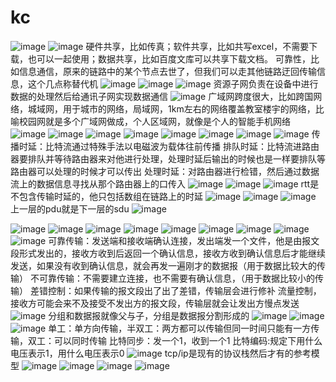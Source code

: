 # kc
![image](https://user-images.githubusercontent.com/96447102/191115681-d7cd118a-039d-4b7c-980d-67af282804d1.png)
![image](https://user-images.githubusercontent.com/96447102/191117421-79c40c99-f264-4bdc-80ff-89b3f2dfbe21.png)
硬件共享，比如传真；软件共享，比如共写excel，不需要下载，也可以一起使用；数据共享，比如百度文库可以共享下载文档。
可靠性，比如信息通信，原来的链路中的某个节点去世了，但我们可以走其他链路迂回传输信息，这个几点称替代机
![image](https://user-images.githubusercontent.com/96447102/191117590-b35d1169-7f01-4e6b-bc6c-a220c918a3b1.png)
![image](https://user-images.githubusercontent.com/96447102/191120697-59104ddc-e001-4581-b6bf-ac8e6b415ffa.png)
![image](https://user-images.githubusercontent.com/96447102/191122874-0ed6c80d-d872-4440-9056-a5c269807893.png)
资源子网负责在设备中进行数据的处理然后给通讯子网实现数据通信
![image](https://user-images.githubusercontent.com/96447102/191125395-c704605e-7717-4568-8432-7b425e509459.png)
广域网跨度很大，比如跨国网络，城域网，用于城市的网络，局域网，1km左右的网络覆盖教室楼宇的网络，比喻校园网就是多个广域网做成，个人区域网，就像是个人的智能手机网络
![image](https://user-images.githubusercontent.com/96447102/191125545-94616c8d-a6e2-4e3d-a641-c078d1269daa.png)
![image](https://user-images.githubusercontent.com/96447102/191337715-cce08d1c-8bb2-4cc9-a7e6-c104876b90f0.png)
![image](https://user-images.githubusercontent.com/96447102/191338401-c325b867-bb07-4e3f-a504-682eacceb0aa.png)
![image](https://user-images.githubusercontent.com/96447102/191338986-24d381f3-2d4e-4111-889c-984e5eacca50.png)
![image](https://user-images.githubusercontent.com/96447102/191341379-3e5c4366-f70e-4d32-8673-1c1ac2ebd396.png)
![image](https://user-images.githubusercontent.com/96447102/191343995-1f214796-bfed-4530-b726-6d765b29141a.png)
![image](https://user-images.githubusercontent.com/96447102/191345631-969e9fa8-dc85-4448-b0ca-f7b129bb70e7.png)
![image](https://user-images.githubusercontent.com/96447102/191579473-2c805552-97e1-45b5-98bb-67509e14eaf6.png)
传播时延：比特流通过特殊手法以电磁波为载体往前传播
排队时延：比特流进路由器要排队并等待路由器来对他进行处理，处理时延后输出的时候也是一样要排队等路由器可以处理的时候才可以传出
处理时延：对路由器进行检错，然后通过数据流上的数据信息寻找从那个路由器上的口传入
![image](https://user-images.githubusercontent.com/96447102/191580675-7079685a-b508-4899-b5ab-fda94de4c006.png)
![image](https://user-images.githubusercontent.com/96447102/191581040-d781f796-8847-490a-bf5b-9ed94449126a.png)
![image](https://user-images.githubusercontent.com/96447102/191582363-39349539-5abd-44fe-9ddb-97cc7c9e465c.png)
rtt是不包含传输时延的，他只包括数组在链路上的时延
![image](https://user-images.githubusercontent.com/96447102/192897078-bc52bba0-7cf4-4c99-aec2-210e382459f8.png)
![image](https://user-images.githubusercontent.com/96447102/192897182-8c7998ae-3f3f-4465-99a5-61fa971d015f.png)
![image](https://user-images.githubusercontent.com/96447102/192897230-d4ef67c8-d86b-4cf5-9347-2a64d569b654.png)
上一层的pdu就是下一层的sdu
![image](https://user-images.githubusercontent.com/96447102/192897316-dd3fb701-dc01-4272-a4a0-f93267d10b94.png)

![image](https://user-images.githubusercontent.com/96447102/191583838-25ba321d-2429-454b-aa08-e89a7bb771d8.png)
![image](https://user-images.githubusercontent.com/96447102/192897494-67270476-0817-4c06-9587-d6c8d207661c.png)
![image](https://user-images.githubusercontent.com/96447102/192897776-4c0583fc-9fd2-4b76-beb3-1df90d52cc9b.png)
![image](https://user-images.githubusercontent.com/96447102/193004705-9e862cc0-f266-4875-bbfe-c22d1f47aa0f.png)
![image](https://user-images.githubusercontent.com/96447102/193006182-246b2596-06a6-4848-9f13-98f0f9eafd6d.png)
![image](https://user-images.githubusercontent.com/96447102/193007128-b08e6a6f-9e45-4b4e-bccd-d36fb23bc280.png)
![image](https://user-images.githubusercontent.com/96447102/193009312-09964c95-53fe-4c3e-b149-414e188866da.png)
![image](https://user-images.githubusercontent.com/96447102/193013342-47f9a947-c9c5-4d98-b129-65dd45099fac.png)
![image](https://user-images.githubusercontent.com/96447102/193128692-e156f000-056d-49b9-a42b-0e5045fa9abe.png)
可靠传输：发送端和接收端确认连接，发出端发一个文件，他是由报文段形式发出的，接收方收到后返回一个确认信息，接收方收到确认信息后才能继续发送，如果没有收到确认信息，就会再发一遍刚才的数据报（用于数据比较大的传输）
不可靠传输：不需要建立连接，也不需要有确认信息，（用于数据比较小的传输）
差错控制：如果传输的报文段出了出了差错，传输层会进行修补
流量控制，接收方可能会来不及接受不发出方的报文段，传输层就会让发出方慢点发送
![image](https://user-images.githubusercontent.com/96447102/193129097-6bc74824-3038-41c9-b8c9-b426c0bf74a1.png)
分组和数据报就像父与子，分组是数据报分割形成的
![image](https://user-images.githubusercontent.com/96447102/193130081-f100b71d-6114-4708-aae1-b9975b03cba3.png)
![image](https://user-images.githubusercontent.com/96447102/193131542-c3015d8f-1dbb-4d69-95da-a44da32881db.png)
![image](https://user-images.githubusercontent.com/96447102/193132563-606c4ee3-0100-49a7-91ab-ce0a2f2f60b4.png)
单工：单方向传输，半双工：两方都可以传输但同一时间只能有一方传输，双工：可以同时传输
比特同步：发一个1，收到一个1
比特编码:规定下用什么电压表示1，用什么电压表示0
![image](https://user-images.githubusercontent.com/96447102/193133996-433c9407-6602-424c-bb33-23ac2af7c33e.png)
tcp/ip是现有的协议栈然后才有的参考模型
![image](https://user-images.githubusercontent.com/96447102/193135839-b2beea59-c091-463f-92d6-ff03344096ea.png)
![image](https://user-images.githubusercontent.com/96447102/193136310-13af644e-cdd9-4d21-8606-f83c2f733248.png)
![image](https://user-images.githubusercontent.com/96447102/193136919-de2be59f-fca8-45df-a4f5-9d9e6ef241f0.png)
![image](https://user-images.githubusercontent.com/96447102/193137164-89fed186-3821-40e8-a249-813e1631f786.png)


